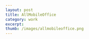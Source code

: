 ```yaml
---
layout: post
title: AllMobileOffice 
category: work
excerpt: 
thumb: /images/allmobileoffice.png
---
```


<div class="txt">
<p></p>
</div>
